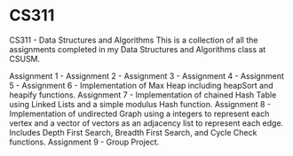 # CS311
CS311 - Data Structures and Algorithms
This is a collection of all the assignments completed in my Data Structures and Algorithms class at CSUSM.

Assignment 1 - 
Assignment 2 - 
Assignment 3 - 
Assignment 4 - 
Assignment 5 - 
Assignment 6 - Implementation of Max Heap including heapSort and heapify functions.
Assignment 7 - Implementation of chained Hash Table using Linked Lists and a simple modulus Hash function.
Assignment 8 - Implementation of undirected Graph using a integers to represent each vertex and a vector of vectors as an adjacency list to represent each edge. Includes Depth First Search, Breadth First Search, and Cycle Check functions.
Assignment 9 - Group Project.